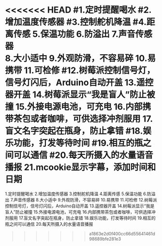 <<<<<<< HEAD
#1.定时提醒喝水
#2.增加温度传感器
#3.控制舵机降温
#4.距离传感
5.保温功能
6.防溢出
7.声音传感器    
8.大小适中
9.外观防滑，不容易碎
10.易携带
11.可检修
#12.树莓派控制信号灯，信号灯闪后，Arduino自动开盖
13.遥控器开盖
14.树莓派显示“我是盲人”防止被撞
15.外接电源电池，可充电
16.内部携带茶包或者咖啡，可供选择冲剂服用
17.盲文名字突起在瓶身，防止拿错
#18.娱乐功能，打发等待时间
#19.相互的瓶之间可以通信
#20.每天所摄入的水量语音播报
21.mcookie显示字幕，添加时间和日期
=======

1.定时提醒喝水
2.增加温度传感器
3.控制舵机降温
4.距离传感
5.保温功能
6.防溢出
7.声音传感器
8.大小适中
9.外观防滑，不容易碎
10.易携带
11.可检修
12.树莓派控制信号灯，信号灯闪后，Arduino自动开盖
13.遥控器开盖
14.树莓派显示“我是盲人”防止被撞
15.外接电源电池，可充电
16.内部携带茶包或者咖啡，可供选择冲剂服用
17.盲文名字突起在瓶身，防止拿错
18.娱乐功能，打发等待时间
19.相互的瓶之间可以通信
20.每天所摄入的水量语音播报
>>>>>>> a1863e2d0f400cc66d55641461d98689bfe281e3
